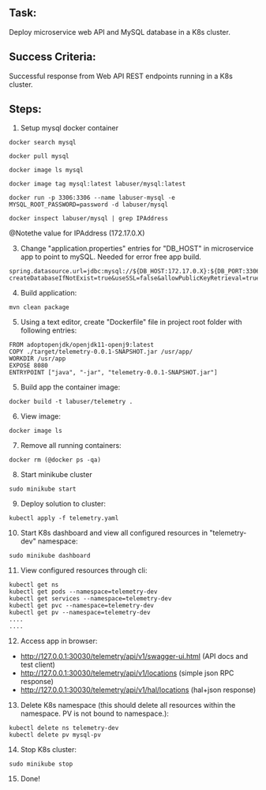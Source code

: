 ## Task:

Deploy microservice web API and MySQL database in a K8s cluster. 

## Success Criteria:

Successful response from Web API REST endpoints running in a K8s cluster.

## Steps:

1. Setup mysql docker container

```
docker search mysql

docker pull mysql

docker image ls mysql

docker image tag mysql:latest labuser/mysql:latest

docker run -p 3306:3306 --name labuser-mysql -e MYSQL_ROOT_PASSWORD=password -d labuser/mysql

docker inspect labuser/mysql | grep IPAddress

```
@Notethe value for IPAddress (172.17.0.X)

3. Change "application.properties" entries for "DB_HOST" in microservice app to point to mySQL. Needed for error free app build.
 
```
spring.datasource.url=jdbc:mysql://${DB_HOST:172.17.0.X}:${DB_PORT:3306}/${DB_NAME:telemetrydb}?createDatabaseIfNotExist=true&useSSL=false&allowPublicKeyRetrieval=true&serverTimezone=UTC
```

4.  Build application:

```mvn clean package```

5. Using a text editor, create "Dockerfile" file in project root folder with following entries:

```
FROM adoptopenjdk/openjdk11-openj9:latest
COPY ./target/telemetry-0.0.1-SNAPSHOT.jar /usr/app/
WORKDIR /usr/app
EXPOSE 8080
ENTRYPOINT ["java", "-jar", "telemetry-0.0.1-SNAPSHOT.jar"]
```

5. Build app the container image: 

```docker build -t labuser/telemetry .```

6. View image:

```docker image ls```

7. Remove all running containers:

```
docker rm (@docker ps -qa)
```

8. Start minikube cluster
```
sudo minikube start
```

9. Deploy solution to cluster:
```
kubectl apply -f telemetry.yaml
```

10. Start K8s dashboard and view all configured resources in "telemetry-dev" namespace:
```
sudo minikube dashboard
```

11. View configured resources through cli:
```
kubectl get ns
kubectl get pods --namespace=telemetry-dev
kubectl get services --namespace=telemetry-dev
kubectl get pvc --namespace=telemetry-dev
kubectl get pv --namespace=telemetry-dev
....
....
```

12. Access app in browser:

- http://127.0.0.1:30030/telemetry/api/v1/swagger-ui.html	(API docs and test client)
- http://127.0.0.1:30030/telemetry/api/v1/locations 		(simple json RPC response)
- http://127.0.0.1:30030/telemetry/api/v1/hal/locations 	(hal+json response)
			

13. Delete K8s namespace (this should delete all resources within the namespace. PV is not bound to namespace.):
```
kubectl delete ns telemetry-dev
kubectl delete pv mysql-pv

```
 
14. Stop K8s cluster:
```
sudo minikube stop
```
15. Done!
